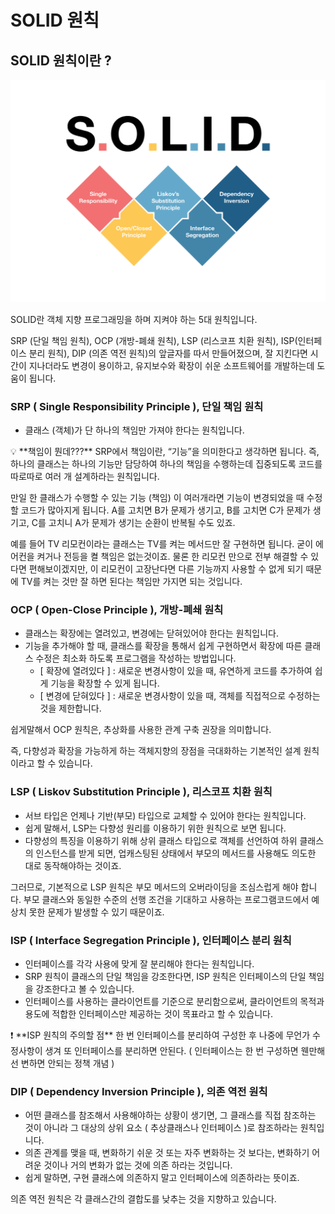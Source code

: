 # SOLID 원칙


## SOLID 원칙이란 ?

![Frame 2.png](img/SOLID%20원칙/Frame_2.png)

SOLID란 객체 지향 프로그래밍을 하며 지켜야 하는 5대 원칙입니다.

SRP (단일 책임 원칙), OCP (개방-폐쇄 원칙), LSP (리스코프 치환 원칙), ISP(인터페이스 분리 원칙), DIP (의존 역전 원칙)의 앞글자를 따서 만들어졌으며, 잘 지킨다면 시간이 지나더라도 변경이 용이하고, 유지보수와 확장이 쉬운 소프트웨어를 개발하는데 도움이 됩니다.

### SRP ( Single Responsibility Principle ), 단일 책임 원칙

- 클래스 (객체)가 단 하나의 책임만 가져야 한다는 원칙입니다.

<aside>
💡 **책임이 뭔데???**
SRP에서 책임이란, “기능”을 의미한다고 생각하면 됩니다.
즉, 하나의 클래스는 하나의 기능만 담당하여 하나의 책임을 수행하는데 집중되도록 코드를 따로따로 여러 개 설계하라는 원칙입니다.

만일 한 클래스가 수행할 수 있는 기능 (책임) 이 여러개라면 기능이 변경되었을 때 수정할 코드가 많아지게 됩니다. A를 고치면 B가 문제가 생기고, B를 고치면 C가 문제가 생기고, C를 고치니 A가 문제가 생기는 순환이 반복될 수도 있죠.

</aside>

예를 들어  TV 리모컨이라는 클래스는  TV를 켜는 메서드만 잘 구현하면 됩니다. 굳이 에어컨을 켜거나 전등을 켤 책임은 없는것이죠. 물론 한 리모컨 만으로 전부 해결할 수 있다면 편해보이겠지만, 이 리모컨이 고장난다면 다른 기능까지 사용할 수 없게 되기 때문에 TV를 켜는 것만 잘 하면 된다는 책임만 가지면 되는 것입니다.

### OCP ( Open-Close Principle ), 개방-폐쇄 원칙

- 클래스는 확장에는 열려있고, 변경에는 닫혀있어야 한다는 원칙입니다.
- 기능을 추가해야 할 때, 클래스를 확장을 통해서 쉽게 구현하면서 확장에 따른 클래스 수정은 최소화 하도록 프로그램을 작성하는 방법입니다.
    - [ 확장에 열려있다 ] : 새로운 변경사항이 있을 때, 유연하게 코드를 추가하여 쉽게 기능을 확장할 수 있게 됩니다.
    - [ 변경에 닫혀있다 ] : 새로운 변경사항이 있을 때, 객체를 직접적으로 수정하는 것을 제한합니다.

쉽게말해서 OCP 원칙은, 추상화를 사용한 관계 구축 권장을 의미합니다.

즉, 다향성과 확장을 가능하게 하는 객체지향의 장점을 극대화하는 기본적인 설계 원칙이라고 할 수 있습니다.

### LSP ( Liskov Substitution Principle ), 리스코프 치환 원칙

- 서브 타입은 언제나 기반(부모) 타입으로 교체할 수 있어야 한다는 원칙입니다.
- 쉽게 말해서, LSP는 다향성 원리를 이용하기 위한 원칙으로 보면 됩니다.
- 다향성의 특징을 이용하기 위해 상위 클래스 타입으로 객체를 선언하여 하위 클래스의 인스턴스를 받게 되면, 업캐스팅된 상태에서 부모의 메서드를 사용해도 의도한 대로 동작해야하는 것이죠.

그러므로, 기본적으로 LSP 원칙은 부모 메서드의 오버라이딩을 조심스럽게 해야 합니다.
부모 클래스와 동일한 수준의 선행 조건을 기대하고 사용하는 프로그램코드에서 예상치 못한 문제가 발생할 수 있기 때문이죠.

### ISP ( Interface Segregation Principle ), 인터페이스 분리 원칙

- 인터페이스를 각각 사용에 맞게 잘 분리해야 한다는 원칙입니다.
- SRP 원칙이 클래스의 단일 책임을 강조한다면, ISP 원칙은 인터페이스의 단일 책임을 강조한다고 볼 수 있습니다.
- 인터페이스를 사용하는 클라이언트를 기준으로 분리함으로써, 클라이언트의 목적과 용도에 적합한 인터페이스만 제공하는 것이 목표라고 할 수 있습니다.

<aside>
❗ **ISP 원칙의 주의할 점**
한 번 인터페이스를 분리하여 구성한 후 나중에 무언가 수정사항이 생겨 또 인터페이스를 분리하면 안된다. ( 인터페이스는 한 번 구성하면 웬만해선 변하면 안되는 정책 개념 )

</aside>

### DIP ( Dependency Inversion Principle ), 의존 역전 원칙

- 어떤 클래스를 참조해서 사용해야하는 상황이 생기면, 그 클래스를 직접 참조하는 것이 아니라 그 대상의 상위 요소 ( 추상클래스나 인터페이스 )로 참조하라는 원칙입니다.
- 의존 관계를 맺을 때, 변화하기 쉬운 것 또는 자주 변화하는 것 보다는, 변화하기 어려운 것이나 거의 변화가 없는 것에 의존 하라는 것입니다.
- 쉽게 말하면, 구현 클래스에 의존하지 말고 인터페이스에 의존하라는 뜻이죠.

의존 역전 원칙은 각 클래스간의 결합도를 낮추는 것을 지향하고 있습니다.